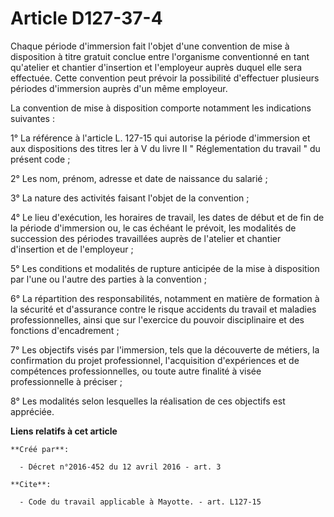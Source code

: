 # Article D127-37-4

Chaque période d'immersion fait l'objet d'une convention de mise à disposition à titre gratuit conclue entre l'organisme
conventionné en tant qu'atelier et chantier d'insertion et l'employeur auprès duquel elle sera effectuée. Cette convention
peut prévoir la possibilité d'effectuer plusieurs périodes d'immersion auprès d'un même employeur. 

La convention de mise à disposition comporte notamment les indications suivantes : 

1° La référence à l'article L. 127-15 qui autorise la période d'immersion et aux dispositions des titres Ier à V du livre II
" Réglementation du travail " du présent code ; 

2° Les nom, prénom, adresse et date de naissance du salarié ; 

3° La nature des activités faisant l'objet de la convention ; 

4° Le lieu d'exécution, les horaires de travail, les dates de début et de fin de la période d'immersion ou, le cas échéant le
prévoit, les modalités de succession des périodes travaillées auprès de l'atelier et chantier d'insertion et de
l'employeur ; 

5° Les conditions et modalités de rupture anticipée de la mise à disposition par l'une ou l'autre des parties à la
convention ; 

6° La répartition des responsabilités, notamment en matière de formation à la sécurité et d'assurance contre le risque
accidents du travail et maladies professionnelles, ainsi que sur l'exercice du pouvoir disciplinaire et des fonctions
d'encadrement ; 

7° Les objectifs visés par l'immersion, tels que la découverte de métiers, la confirmation du projet professionnel,
l'acquisition d'expériences et de compétences professionnelles, ou toute autre finalité à visée professionnelle à préciser ; 

8° Les modalités selon lesquelles la réalisation de ces objectifs est appréciée.

**Liens relatifs à cet article**

	**Créé par**:

	  - Décret n°2016-452 du 12 avril 2016 - art. 3

	**Cite**:

	  - Code du travail applicable à Mayotte. - art. L127-15
